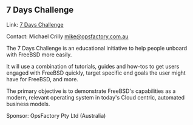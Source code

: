 ## 7 Days Challenge ##

Link:	 [7 Days Challenge](https://wiki.freebsd.org/MichaelCrilly/7dayschallenge)  

Contact: Michael Crilly <mike@opsfactory.com.au>  

The 7 Days Challenge is an educational initiative to help people unboard with FreeBSD more easily.

It will use a combination of tutorials, guides and how-tos to get users engaged with
FreeBSD quickly, target specific end goals the user might have for FreeBSD, and more.

The primary objective is to demonstrate FreeBSD's capabilities as a modern, relevant operating
system in today's Cloud centric, automated business models.

Sponsor: OpsFactory Pty Ltd (Australia)
